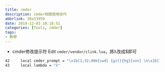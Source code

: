 ```yaml
---
title: cmder
description: cmder相關使用技巧
abbrlink: 38a33950
date: 2019-12-03 10:18:51
categories: [Tools, cmder]
tags:
- 教學
---
```

* cmder修改提示符
Edit `cmder/vendor/clink.lua`，將λ改成$即可

```sh
42     local cmder_prompt = "\x1b[1;32;40m{cwd} {git}{hg}{svn} \n\x1b[1;39;40m{lamb} \x1b[0m"
43     local lambda = "λ"
```